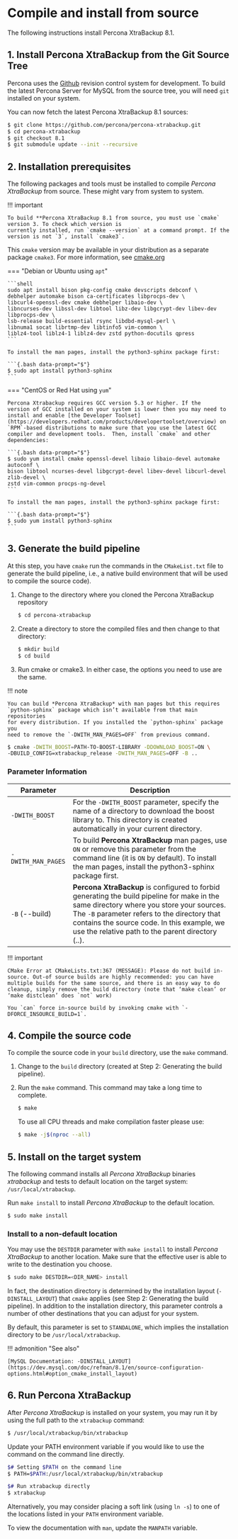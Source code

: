 <!--- are these instructions current?
    --->

# Compile and install from source

The following instructions install Percona XtraBackup 8.1.

## 1. Install Percona XtraBackup from the Git Source Tree

Percona uses the [Github](https://github.com/) revision control system for development. To build the latest Percona Server for MySQL from the source tree, you will need `git` installed on your system.

You can now fetch the latest Percona XtraBackup 8.1 sources:

```{.bash data-prompt="$"}
$ git clone https://github.com/percona/percona-xtrabackup.git
$ cd percona-xtrabackup
$ git checkout 8.1
$ git submodule update --init --recursive
```

## 2. Installation prerequisites

The following packages and tools must be installed to compile *Percona XtraBackup* from source.
These might vary from system to system.

!!! important
 
    To build **Percona XtraBackup 8.1 from source, you must use `cmake` 
    version 3. To check which version is 
    currently installed, run `cmake --version` at a command prompt. If the 
    version is not `3`, install `cmake3`.


This `cmake` version may be available 
in your distribution as a separate package `cmake3`. For more information, see [cmake.org](https://cmake.org/)

=== "Debian or Ubuntu using `apt`"

    ```shell
    sudo apt install bison pkg-config cmake devscripts debconf \
    debhelper automake bison ca-certificates libprocps-dev \
    libcurl4-openssl-dev cmake debhelper libaio-dev \
    libncurses-dev libssl-dev libtool libz-dev libgcrypt-dev libev-dev libprocps-dev \
    lsb-release build-essential rsync libdbd-mysql-perl \
    libnuma1 socat librtmp-dev libtinfo5 vim-common \
    liblz4-tool liblz4-1 liblz4-dev zstd python-docutils qpress
    ```

    To install the man pages, install the python3-sphinx package first:

    ```{.bash data-prompt="$"}
    $ sudo apt install python3-sphinx
    ```

=== "CentOS or Red Hat using `yum`"

    Percona Xtrabackup requires GCC version 5.3 or higher. If the
    version of GCC installed on your system is lower then you may need to
    install and enable [the Developer Toolset](https://developers.redhat.com/products/developertoolset/overview) on
    `RPM`-based distributions to make sure that you use the latest GCC
    compiler and development tools.  Then, install `cmake` and other
    dependencies:

    ```{.bash data-prompt="$"}
    $ sudo yum install cmake openssl-devel libaio libaio-devel automake autoconf \
    bison libtool ncurses-devel libgcrypt-devel libev-devel libcurl-devel zlib-devel \
    zstd vim-common procps-ng-devel
    ```

    To install the man pages, install the python3-sphinx package first:

    ```{.bash data-prompt="$"}
    $ sudo yum install python3-sphinx
    ```

## 3. Generate the build pipeline

At this step, you have `cmake` run the commands in the `CMakeList.txt`
file to generate the build pipeline, i.e., a native build environment that will
be used to compile the source code).


1. Change to the directory where you cloned the Percona XtraBackup repository
 
    ```{.bash data-prompt="$"}
    $ cd percona-xtrabackup
    ```

2. Create a directory to store the compiled files and then change to that
directory:

    ```{.bash data-prompt="$"}
    $ mkdir build
    $ cd build
    ```

3. Run cmake or cmake3. In either case, the options you need to use are the
same.

!!! note
 
    You can build *Percona XtraBackup* with man pages but this requires
    `python-sphinx` package which isn’t available from that main repositories
    for every distribution. If you installed the `python-sphinx` package you
    need to remove the `-DWITH_MAN_PAGES=OFF` from previous command.

```{.bash data-prompt="$"}
$ cmake -DWITH_BOOST=PATH-TO-BOOST-LIBRARY -DDOWNLOAD_BOOST=ON \
-DBUILD_CONFIG=xtrabackup_release -DWITH_MAN_PAGES=OFF -B ..
```

### Parameter Information

| **Parameter** | **Description** |
|---------------|-----------------|
| `-DWITH_BOOST` | For the `-DWITH_BOOST` parameter, specify the name of a directory to download the boost library to. This directory is created automatically in your current directory. |
| `-DWITH_MAN_PAGES` | To build **Percona XtraBackup** man pages, use `ON` or remove this parameter from the command line (it is `ON` by default). To install the man pages, install the python3-sphinx package first. |
| `-B` (--build)| **Percona XtraBackup** is configured to forbid generating the build    pipeline for make in the same directory where you store your sources. The `-B` parameter refers to the directory that contains the source code. In this example, we use the relative path to the parent directory (..). |

!!! important
 
    CMake Error at CMakeLists.txt:367 (MESSAGE): Please do not build in-source. Out-of source builds are highly recommended: you can have multiple builds for the same source, and there is an easy way to do cleanup, simply remove the build directory (note that ‘make clean’ or ‘make distclean’ does `not` work)
    
    You `can` force in-source build by invoking cmake with `-DFORCE_INSOURCE_BUILD=1`.

## 4. Compile the source code

To compile the source code in your `build` directory, use the `make` command.

1. Change to the `build` directory (created at Step 2: Generating the build pipeline).

2. Run the `make` command. This command may take a long time to complete.

    ```{.bash data-prompt="$"}
    $ make
    ```
   
    To use all CPU threads and make compilation faster please use:

    ```{.bash data-prompt="$"}
    $ make -j$(nproc --all)
    ```

## 5. Install on the target system

The following command installs all *Percona XtraBackup* binaries *xtrabackup*
and tests to default location on the target system: `/usr/local/xtrabackup`.

Run `make install` to install *Percona XtraBackup* to the default location.

```{.bash data-prompt="$"}
$ sudo make install
```

### Install to a non-default location

You may use the `DESTDIR` parameter with `make install` to install *Percona
XtraBackup* to another location. Make sure that the effective user is able to
write to the destination you choose.

```{.bash data-prompt="$"}
$ sudo make DESTDIR=<DIR_NAME> install
```

In fact, the destination directory is determined by the installation layout
(`-DINSTALL_LAYOUT`) that `cmake` applies (see
Step 2: Generating the build pipeline). In addition to
the installation directory, this parameter controls a number of other
destinations that you can adjust for your system.

By default, this parameter is set to `STANDALONE`, which implies the
installation directory to be `/usr/local/xtrabackup`.

!!! admonition "See also"
 
    [MySQL Documentation: -DINSTALL_LAYOUT](https://dev.mysql.com/doc/refman/8.1/en/source-configuration-options.html#option_cmake_install_layout)

## 6. Run Percona XtraBackup

After *Percona XtraBackup* is installed on your system, you may run it by using
the full path to the `xtrabackup` command:

```{.bash data-prompt="$"}
$ /usr/local/xtrabackup/bin/xtrabackup
```

Update your PATH environment variable if you would like to use the command on
the command line directly.

```{.bash data-prompt="$"}
$# Setting $PATH on the command line
$ PATH=$PATH:/usr/local/xtrabackup/bin/xtrabackup

$# Run xtrabackup directly
$ xtrabackup
```

Alternatively, you may consider placing a soft link (using `ln -s`) to one of
the locations listed in your `PATH` environment variable.

To view the documentation with `man`, update the `MANPATH` variable.
